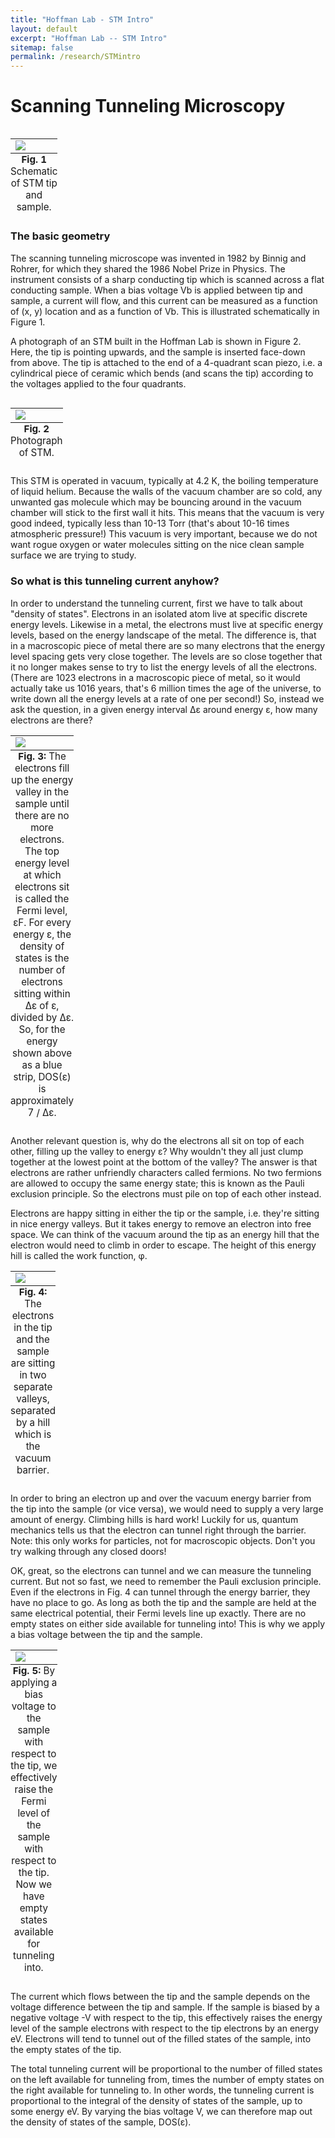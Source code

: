 ```yaml
---
title: "Hoffman Lab - STM Intro"
layout: default
excerpt: "Hoffman Lab -- STM Intro"
sitemap: false
permalink: /research/STMintro
---
```


# Scanning Tunneling Microscopy

<table class="image" style="float: right; border: 10px">
<caption align="bottom" style="font-size:95%"><b>Fig. 1</b> Schematic of STM tip and sample.</caption>
<tr><td><img src="{{ site.url }}{{ site.baseurl }}/images/tunneling-schematic.gif"/></td></tr>
</table>

### The basic geometry

The scanning tunneling microscope was invented in 1982 by Binnig and Rohrer, for which they shared the 1986 Nobel Prize in Physics. The instrument consists of a sharp conducting tip which is scanned across a flat conducting sample. When a bias voltage Vb is applied between tip and sample, a current will flow, and this current can be measured as a function of (x, y) location and as a function of Vb. This is illustrated schematically in Figure 1.

A photograph of an STM built in the Hoffman Lab is shown in Figure 2. Here, the tip is pointing upwards, and the sample is inserted face-down from above. The tip is attached to the end of a 4-quadrant scan piezo, i.e. a cylindrical piece of ceramic which bends (and scans the tip) according to the voltages applied to the four quadrants.

<table class="image" style="float: left; border: 10px; margin-right: 5%">
<caption align="bottom" style="font-size:95%"><b>Fig. 2</b> Photograph of STM.</caption>
<tr><td><img  style="display: block; margin-left: auto; margin-right: auto;" src="{{ site.url }}{{ site.baseurl }}/images/STMphoto_labeled.jpg"/></td></tr>
</table>


This STM is operated in vacuum, typically at 4.2 K, the boiling temperature of liquid helium. Because the walls of the vacuum chamber are so cold, any unwanted gas molecule which may be bouncing around in the vacuum chamber will stick to the first wall it hits. This means that the vacuum is very good indeed, typically less than 10-13 Torr (that's about 10-16 times atmospheric pressure!) This vacuum is very important, because we do not want rogue oxygen or water molecules sitting on the nice clean sample surface we are trying to study.


### So what is this tunneling current anyhow?


In order to understand the tunneling current, first we have to talk about "density of states". Electrons in an isolated atom live at specific discrete energy levels. Likewise in a metal, the electrons must live at specific energy levels, based on the energy landscape of the metal. The difference is, that in a macroscopic piece of metal there are so many electrons that the energy level spacing gets very close together. The levels are so close together that it no longer makes sense to try to list the energy levels of all the electrons. (There are 1023 electrons in a macroscopic piece of metal, so it would actually take us 1016 years, that's 6 million times the age of the universe, to write down all the energy levels at a rate of one per second!) So, instead we ask the question, in a given energy interval Δε around energy ε, how many electrons are there?

<table class="image" style="border: 10px">
<caption align="bottom" style="font-size:95%"><b>Fig. 3:</b> The electrons fill up the energy valley in the sample until there are no more electrons. The top energy level at which electrons sit is called the Fermi level, εF. For every energy ε, the density of states is the number of electrons sitting within Δε of ε, divided by Δε. So, for the energy shown above as a blue strip, DOS(ε) is approximately 7 / Δε. </caption>
<tr><td><img style="display: block; margin-left: auto; margin-right: auto;" src="{{ site.url }}{{ site.baseurl }}/images/tunneling_smileys1.gif"/></td></tr>
</table>

Another relevant question is, why do the electrons all sit on top of each other, filling up the valley to energy ε? Why wouldn't they all just clump together at the lowest point at the bottom of the valley? The answer is that electrons are rather unfriendly characters called fermions. No two fermions are allowed to occupy the same energy state; this is known as the Pauli exclusion principle. So the electrons must pile on top of each other instead.

Electrons are happy sitting in either the tip or the sample, i.e. they're sitting in nice energy valleys. But it takes energy to remove an electron into free space. We can think of the vacuum around the tip as an energy hill that the electron would need to climb in order to escape. The height of this energy hill is called the work function, φ.

<table class="image" style="border: 10px">
<caption align="bottom" style="font-size:95%"><b>Fig. 4:</b>  The electrons in the tip and the sample are sitting in two separate valleys, separated by a hill which is the vacuum barrier. </caption>
<tr><td><img style="display: block; margin-left: auto; margin-right: auto;" src="{{ site.url }}{{ site.baseurl }}/images/tunneling_smileys2.gif"/></td></tr>
</table>

In order to bring an electron up and over the vacuum energy barrier from the tip into the sample (or vice versa), we would need to supply a very large amount of energy. Climbing hills is hard work! Luckily for us, quantum mechanics tells us that the electron can tunnel right through the barrier. Note: this only works for particles, not for macroscopic objects. Don't you try walking through any closed doors!

OK, great, so the electrons can tunnel and we can measure the tunneling current. But not so fast, we need to remember the Pauli exclusion principle. Even if the electrons in Fig. 4 can tunnel through the energy barrier, they have no place to go. As long as both the tip and the sample are held at the same electrical potential, their Fermi levels line up exactly. There are no empty states on either side available for tunneling into! This is why we apply a bias voltage between the tip and the sample.

<table class="image" style="border: 10px">
<caption align="bottom" style="font-size:95%"><b>Fig. 5:</b>  By applying a bias voltage to the sample with respect to the tip, we effectively raise the Fermi level of the sample with respect to the tip. Now we have empty states available for tunneling into. </caption>
<tr><td><img style="display: block; margin-left: auto; margin-right: auto;" src="{{ site.url }}{{ site.baseurl }}/images/tunneling_smileys3.gif"/></td></tr>
</table>

The current which flows between the tip and the sample depends on the voltage difference between the tip and sample. If the sample is biased by a negative voltage -V with respect to the tip, this effectively raises the energy level of the sample electrons with respect to the tip electrons by an energy eV. Electrons will tend to tunnel out of the filled states of the sample, into the empty states of the tip.

The total tunneling current will be proportional to the number of filled states on the left available for tunneling from, times the number of empty states on the right available for tunneling to. In other words, the tunneling current is proportional to the integral of the density of states of the sample, up to some energy eV. By varying the bias voltage V, we can therefore map out the density of states of the sample, DOS(ε).